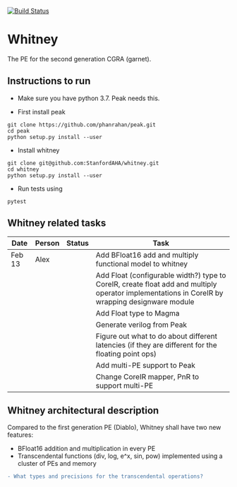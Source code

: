 [![Build Status](https://travis-ci.com/StanfordAHA/whitney.svg?branch=master)](https://travis-ci.com/StanfordAHA/whitney)

# Whitney
The PE for the second generation CGRA (garnet).

## Instructions to run
* Make sure you have python 3.7. Peak needs this.

* First install peak
```
git clone https://github.com/phanrahan/peak.git
cd peak
python setup.py install --user
```
* Install whitney
```
git clone git@github.com:StanfordAHA/whitney.git
cd whitney
python setup.py install --user
```
* Run tests using
```
pytest
```

## Whitney related tasks
| Date | Person | Status | Task |
| ---- | ------ | ------ | ---- |
| Feb 13 | Alex | | Add BFloat16 add and multiply functional model to whitney |
| | | | Add Float (configurable width?) type to CoreIR, create float add and multiply operator implementations in CoreIR by wrapping designware module |
| | | | Add Float type to Magma |
| | | | Generate verilog from Peak |
| | | | Figure out what to do about different latencies (if they are different for the floating point ops) |
| | | | Add multi-PE support to Peak |
| | | | Change CoreIR mapper, PnR to support multi-PE |

## Whitney architectural description
Compared to the first generation PE (Diablo), Whitney shall have two new features:
* BFloat16 addition and multiplication in every PE
* Transcendental functions (div, log, e^x, sin, pow) implemented using a cluster of PEs and memory
```diff
- What types and precisions for the transcendental operations?
```
